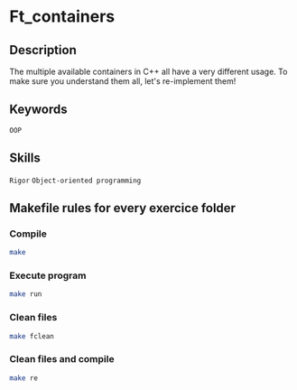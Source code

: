 # Ft_containers

## Description
The multiple available containers in C++ all have a very different usage. To make sure you understand them all, let's re-implement them!

## Keywords
`OOP`

## Skills
`Rigor`
`Object-oriented programming`

## Makefile rules for every exercice folder

### Compile
```sh
make
```
### Execute program
```sh
make run
```
### Clean files
```sh
make fclean
```
### Clean files and compile
```sh
make re
```